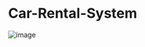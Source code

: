 # Car-Rental-System
![image](https://github.com/user-attachments/assets/3823e056-5f03-4232-b51b-a35568b88eb6)
